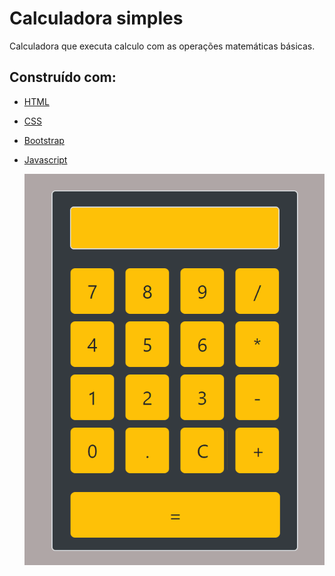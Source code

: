 # Calculadora simples
Calculadora que executa calculo com as operações matemáticas básicas.

## Construído com: 
* [HTML](https://www.w3schools.com/html/default.asp)
* [CSS](https://maven.apache.org/)
* [Bootstrap](https://getbootstrap.com/)
* [Javascript](https://developer.mozilla.org/pt-BR/docs/Aprender/Getting_started_with_the_web/JavaScript_basico)




  ![](https://github.com/carlosuhlmann/calculadora/blob/master/calc.gif)













 


